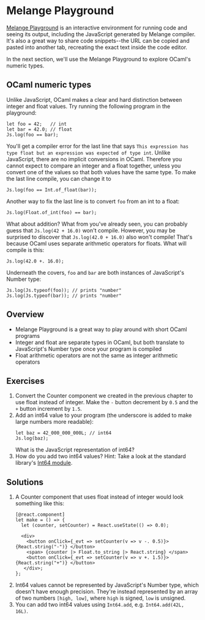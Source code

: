 # Melange Playground

[Melange Playground](https://melange.re/unstable/playground/) is an interactive
environment for running code and seeing its output, including the JavaScript
generated by Melange compiler. It's also a great way to share code
snippets--the URL can be copied and pasted into another tab, recreating the
exact text inside the code editor.

In the next section, we'll use the Melange Playground to explore OCaml's numeric
types.

## OCaml numeric types

Unlike JavaScript, OCaml makes a clear and hard distinction between integer and
float values. Try running the following program in the playground:

```reason
let foo = 42;   // int
let bar = 42.0; // float
Js.log(foo == bar);
```

You'll get a compiler error for the last line that says `This expression has
type float but an expression was expected of type int`. Unlike JavaScript, there
are no implicit conversions in OCaml. Therefore you cannot expect to compare an
integer and a float together, unless you convert one of the values so that both
values have the same type. To make the last line compile, you can change it to

```reason
Js.log(foo == Int.of_float(bar));
```

Another way to fix the last line is to convert `foo` from an int to a float:

```reason
Js.log(Float.of_int(foo) == bar);
```

What about addition? What from you've already seen, you can probably guess that
`Js.log(42 + 16.0)` won't compile. However, you may be surprised to discover
that `Js.log(42.0 + 16.0)` also won't compile! That's because OCaml uses
separate arithmetic operators for floats. What will compile is this:

```reason
Js.log(42.0 +. 16.0);
```

Underneath the covers, `foo` and `bar` are both instances of JavaScript's Number
type:

```reason
Js.log(Js.typeof(foo)); // prints "number"
Js.log(Js.typeof(bar)); // prints "number"
```

## Overview

- Melange Playground is a great way to play around with short OCaml programs
- Integer and float are separate types in OCaml, but both translate to
  JavaScript's Number type once your program is compiled
- Float arithmetic operators are not the same as integer arithmetic operators

## Exercises

1. Convert the Counter component we created in the previous chapter to use float
   instead of integer. Make the `-` button decrement by `0.5` and the `+` button
   increment by `1.5`.
1. Add an int64 value to your program (the underscore is added to make large
   numbers more readable):
   ```reason
   let baz = 42_000_000_000L; // int64
   Js.log(baz);
   ```
   What is the JavaScript representation of int64?
1. How do you add two int64 values? Hint: Take a look at the standard library's
   [Int64 module](https://v2.ocaml.org/api/Int64.html).

## Solutions

1. A Counter component that uses float instead of integer would look something
   like this:
   ```reason
   [@react.component]
   let make = () => {
     let (counter, setCounter) = React.useState(() => 0.0);

     <div>
       <button onClick={_evt => setCounter(v => v -. 0.5)}> {React.string("-")} </button>
       <span> {counter |> Float.to_string |> React.string} </span>
       <button onClick={_evt => setCounter(v => v +. 1.5)}> {React.string("+")} </button>
      </div>;
   };
   ```
1. Int64 values cannot be represented by JavaScript's Number type, which doesn't
   have enough precision. They're instead represented by an array of two
   numbers `[high, low]`, where `high` is signed, `low` is unsigned.
1. You can add two int64 values using `Int64.add`, e.g. `Int64.add(42L, 16L)`.
